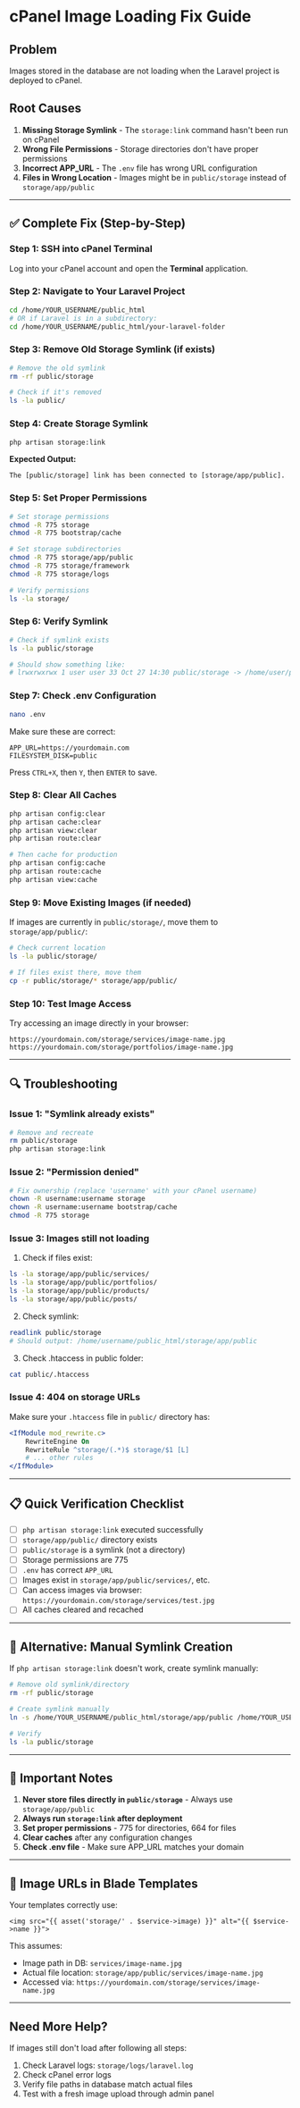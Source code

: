 # cPanel Image Loading Fix Guide

## Problem
Images stored in the database are not loading when the Laravel project is deployed to cPanel.

## Root Causes
1. **Missing Storage Symlink** - The `storage:link` command hasn't been run on cPanel
2. **Wrong File Permissions** - Storage directories don't have proper permissions
3. **Incorrect APP_URL** - The `.env` file has wrong URL configuration
4. **Files in Wrong Location** - Images might be in `public/storage` instead of `storage/app/public`

---

## ✅ Complete Fix (Step-by-Step)

### Step 1: SSH into cPanel Terminal
Log into your cPanel account and open the **Terminal** application.

### Step 2: Navigate to Your Laravel Project
```bash
cd /home/YOUR_USERNAME/public_html
# OR if Laravel is in a subdirectory:
cd /home/YOUR_USERNAME/public_html/your-laravel-folder
```

### Step 3: Remove Old Storage Symlink (if exists)
```bash
# Remove the old symlink
rm -rf public/storage

# Check if it's removed
ls -la public/
```

### Step 4: Create Storage Symlink
```bash
php artisan storage:link
```

**Expected Output:**
```
The [public/storage] link has been connected to [storage/app/public].
```

### Step 5: Set Proper Permissions
```bash
# Set storage permissions
chmod -R 775 storage
chmod -R 775 bootstrap/cache

# Set storage subdirectories
chmod -R 775 storage/app/public
chmod -R 775 storage/framework
chmod -R 775 storage/logs

# Verify permissions
ls -la storage/
```

### Step 6: Verify Symlink
```bash
# Check if symlink exists
ls -la public/storage

# Should show something like:
# lrwxrwxrwx 1 user user 33 Oct 27 14:30 public/storage -> /home/user/public_html/storage/app/public
```

### Step 7: Check .env Configuration
```bash
nano .env
```

Make sure these are correct:
```env
APP_URL=https://yourdomain.com
FILESYSTEM_DISK=public
```

Press `CTRL+X`, then `Y`, then `ENTER` to save.

### Step 8: Clear All Caches
```bash
php artisan config:clear
php artisan cache:clear
php artisan view:clear
php artisan route:clear

# Then cache for production
php artisan config:cache
php artisan route:cache
php artisan view:cache
```

### Step 9: Move Existing Images (if needed)
If images are currently in `public/storage/`, move them to `storage/app/public/`:

```bash
# Check current location
ls -la public/storage/

# If files exist there, move them
cp -r public/storage/* storage/app/public/
```

### Step 10: Test Image Access
Try accessing an image directly in your browser:
```
https://yourdomain.com/storage/services/image-name.jpg
https://yourdomain.com/storage/portfolios/image-name.jpg
```

---

## 🔍 Troubleshooting

### Issue 1: "Symlink already exists"
```bash
# Remove and recreate
rm public/storage
php artisan storage:link
```

### Issue 2: "Permission denied"
```bash
# Fix ownership (replace 'username' with your cPanel username)
chown -R username:username storage
chown -R username:username bootstrap/cache
chmod -R 775 storage
```

### Issue 3: Images still not loading
1. Check if files exist:
```bash
ls -la storage/app/public/services/
ls -la storage/app/public/portfolios/
ls -la storage/app/public/products/
ls -la storage/app/public/posts/
```

2. Check symlink:
```bash
readlink public/storage
# Should output: /home/username/public_html/storage/app/public
```

3. Check .htaccess in public folder:
```bash
cat public/.htaccess
```

### Issue 4: 404 on storage URLs
Make sure your `.htaccess` file in `public/` directory has:
```apache
<IfModule mod_rewrite.c>
    RewriteEngine On
    RewriteRule ^storage/(.*)$ storage/$1 [L]
    # ... other rules
</IfModule>
```

---

## 📋 Quick Verification Checklist

- [ ] `php artisan storage:link` executed successfully
- [ ] `storage/app/public/` directory exists
- [ ] `public/storage` is a symlink (not a directory)
- [ ] Storage permissions are 775
- [ ] `.env` has correct `APP_URL`
- [ ] Images exist in `storage/app/public/services/`, etc.
- [ ] Can access images via browser: `https://yourdomain.com/storage/services/test.jpg`
- [ ] All caches cleared and recached

---

## 🚀 Alternative: Manual Symlink Creation

If `php artisan storage:link` doesn't work, create symlink manually:

```bash
# Remove old symlink/directory
rm -rf public/storage

# Create symlink manually
ln -s /home/YOUR_USERNAME/public_html/storage/app/public /home/YOUR_USERNAME/public_html/public/storage

# Verify
ls -la public/storage
```

---

## 📝 Important Notes

1. **Never store files directly in `public/storage`** - Always use `storage/app/public`
2. **Always run `storage:link` after deployment**
3. **Set proper permissions** - 775 for directories, 664 for files
4. **Clear caches** after any configuration changes
5. **Check .env file** - Make sure APP_URL matches your domain

---

## 🔗 Image URLs in Blade Templates

Your templates correctly use:
```blade
<img src="{{ asset('storage/' . $service->image) }}" alt="{{ $service->name }}">
```

This assumes:
- Image path in DB: `services/image-name.jpg`
- Actual file location: `storage/app/public/services/image-name.jpg`
- Accessed via: `https://yourdomain.com/storage/services/image-name.jpg`

---

## Need More Help?

If images still don't load after following all steps:

1. Check Laravel logs: `storage/logs/laravel.log`
2. Check cPanel error logs
3. Verify file paths in database match actual files
4. Test with a fresh image upload through admin panel
